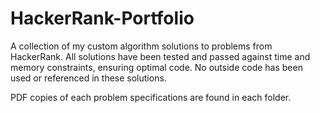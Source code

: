 # HackerRank-Portfolio
A collection of my custom algorithm solutions to problems from HackerRank. All solutions have been tested and passed against time and memory constraints, ensuring optimal code. No outside code has been used or referenced in these solutions.

PDF copies of each problem specifications are found in each folder.

